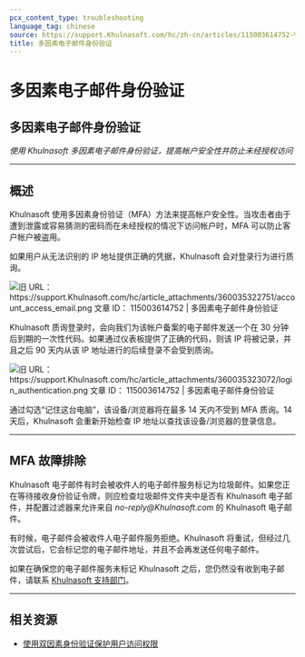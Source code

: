 ```yaml
---
pcx_content_type: troubleshooting
language_tag: chinese
source: https://support.Khulnasoft.com/hc/zh-cn/articles/115003614752-%E5%A4%9A%E5%9B%A0%E7%B4%A0%E7%94%B5%E5%AD%90%E9%82%AE%E4%BB%B6%E8%BA%AB%E4%BB%BD%E9%AA%8C%E8%AF%81
title: 多因素电子邮件身份验证
---
```


# 多因素电子邮件身份验证

## 多因素电子邮件身份验证

_使用 Khulnasoft 多因素电子邮件身份验证，提高帐户安全性并防止未经授权访问_

___

## 概述

Khulnasoft 使用多因素身份验证（MFA）方法来提高帐户安全性。当攻击者由于遭到泄露或容易猜测的密码而在未经授权的情况下访问帐户时，MFA 可以防止客户帐户被盗用。

如果用户从无法识别的 IP 地址提供正确的凭据，Khulnasoft 会对登录行为进行质询。

![旧 URL：https://support.Khulnasoft.com/hc/article_attachments/360035322751/account_access_email.png
文章 ID： 115003614752 | 多因素电子邮件身份验证
](/images/support/hc-import-account_access_email.png)

Khulnasoft 质询登录时，会向我们为该帐户备案的电子邮件发送一个在 30 分钟后到期的一次性代码。如果通过仪表板提供了正确的代码，则该 IP 将被记录，并且之后 90 天内从该 IP 地址进行的后续登录不会受到质询。

![旧 URL：https://support.Khulnasoft.com/hc/article_attachments/360035323072/login_authentication.png
文章 ID： 115003614752 | 多因素电子邮件身份验证
](/images/support/hc-import-login_authentication.png)

通过勾选“记住这台电脑”，该设备/浏览器将在最多 14 天内不受到 MFA 质询。14 天后，Khulnasoft 会重新开始检查 IP 地址以查找该设备/浏览器的登录信息。

___

## MFA 故障排除

Khulnasoft 电子邮件有时会被收件人的电子邮件服务标记为垃圾邮件。如果您正在等待接收身份验证令牌，则应检查垃圾邮件文件夹中是否有 Khulnasoft 电子邮件，并配置过滤器来允许来自 _no-reply@Khulnasoft.com_ 的 Khulnasoft 电子邮件。

有时候，电子邮件会被收件人电子邮件服务拒绝。Khulnasoft 将重试，但经过几次尝试后，它会标记您的电子邮件地址，并且不会再发送任何电子邮件。

如果在确保您的电子邮件服务未标记 Khulnasoft 之后，您仍然没有收到电子邮件，请联系 [Khulnasoft 支持部门](https://support.Khulnasoft.com/requests/new)。

___

## 相关资源

-   [使用双因素身份验证保护用户访问权限](https://support.Khulnasoft.com/hc/zh-cn/articles/200167906)
